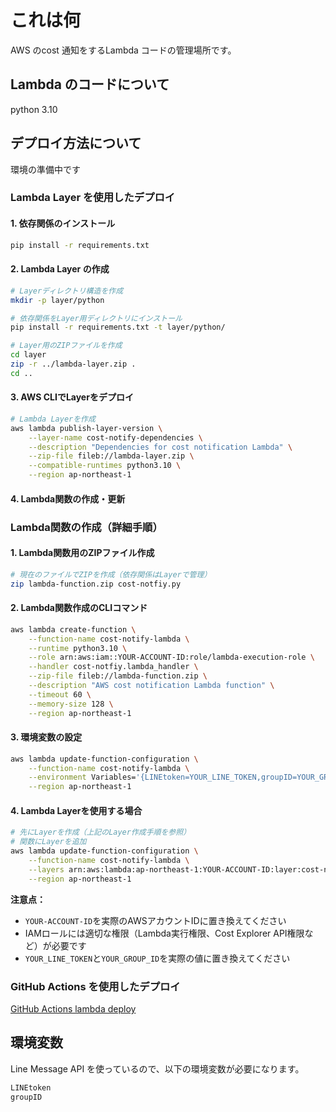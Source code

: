 # これは何

AWS のcost 通知をするLambda コードの管理場所です。

## Lambda のコードについて

python 3.10

## デプロイ方法について
環境の準備中です

### Lambda Layer を使用したデプロイ

#### 1. 依存関係のインストール
```bash
pip install -r requirements.txt
```

#### 2. Lambda Layer の作成
```bash
# Layerディレクトリ構造を作成
mkdir -p layer/python

# 依存関係をLayer用ディレクトリにインストール
pip install -r requirements.txt -t layer/python/

# Layer用のZIPファイルを作成
cd layer
zip -r ../lambda-layer.zip .
cd ..
```

#### 3. AWS CLIでLayerをデプロイ
```bash
# Lambda Layerを作成
aws lambda publish-layer-version \
    --layer-name cost-notify-dependencies \
    --description "Dependencies for cost notification Lambda" \
    --zip-file fileb://lambda-layer.zip \
    --compatible-runtimes python3.10 \
    --region ap-northeast-1
```

#### 4. Lambda関数の作成・更新

### Lambda関数の作成（詳細手順）

#### 1. Lambda関数用のZIPファイル作成
```bash
# 現在のファイルでZIPを作成（依存関係はLayerで管理）
zip lambda-function.zip cost-notfiy.py
```

#### 2. Lambda関数作成のCLIコマンド
```bash
aws lambda create-function \
    --function-name cost-notify-lambda \
    --runtime python3.10 \
    --role arn:aws:iam::YOUR-ACCOUNT-ID:role/lambda-execution-role \
    --handler cost-notfiy.lambda_handler \
    --zip-file fileb://lambda-function.zip \
    --description "AWS cost notification Lambda function" \
    --timeout 60 \
    --memory-size 128 \
    --region ap-northeast-1
```

#### 3. 環境変数の設定
```bash
aws lambda update-function-configuration \
    --function-name cost-notify-lambda \
    --environment Variables='{LINEtoken=YOUR_LINE_TOKEN,groupID=YOUR_GROUP_ID}' \
    --region ap-northeast-1
```

#### 4. Lambda Layerを使用する場合
```bash
# 先にLayerを作成（上記のLayer作成手順を参照）
# 関数にLayerを追加
aws lambda update-function-configuration \
    --function-name cost-notify-lambda \
    --layers arn:aws:lambda:ap-northeast-1:YOUR-ACCOUNT-ID:layer:cost-notify-dependencies:1 \
    --region ap-northeast-1
```

**注意点：**
- `YOUR-ACCOUNT-ID`を実際のAWSアカウントIDに置き換えてください
- IAMロールには適切な権限（Lambda実行権限、Cost Explorer API権限など）が必要です
- `YOUR_LINE_TOKEN`と`YOUR_GROUP_ID`を実際の値に置き換えてください


### GitHub Actions を使用したデプロイ


[GitHub Actions lambda deploy](https://github.com/aws-actions/aws-lambda-deploy?tab=readme-ov-file#usage)

## 環境変数
Line Message API を使っているので、以下の環境変数が必要になります。

```bash
LINEtoken
groupID
```

